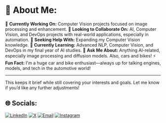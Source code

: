 # 💫 About Me:

🔭 **Currently Working On:** Computer Vision projects focused on image processing and enhancement.
👯 **Looking to Collaborate On:** AI, Computer Vision, and DevOps projects with real-world applications, especially in automation.
🤝 **Seeking Help With:** Expanding my Computer Vision knowledge.
🌱 **Currently Learning:** Advanced NLP, Computer Vision, and DevOps in my final year of AI studies.
💬 **Ask Me About:** Anything AI-related, especially image processing and diffusion models. Also, cars and bikes!
⚡ **Fun Fact:** I'm a huge car and bike enthusiast—always up for talking engines, models, and tech in the automotive world!

---

This keeps it brief while still covering your interests and goals. Let me know if you’d like any further adjustments!
## 🌐 Socials:
[![LinkedIn](https://img.shields.io/badge/LinkedIn-%230077B5.svg?logo=linkedin&logoColor=white)](https://linkedin.com/in/muhammad-daniyal-83990324b/) 
[![X](https://img.shields.io/badge/X-black.svg?logo=X&logoColor=white)](https://x.com/Daniyal64429427)
[![Email](https://img.shields.io/badge/Email-D14836?logo=gmail&logoColor=white)](mailto:dani.official999@gmail.com)
[![Instagram](https://img.shields.io/badge/Instagram-%23E4405F.svg?logo=Instagram&logoColor=white)](https://instagram.com/_dany_.4) 


